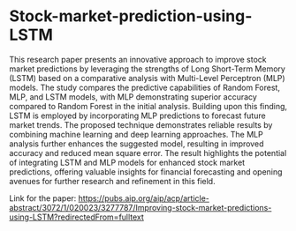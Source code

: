 # Stock-market-prediction-using-LSTM
This research paper presents an innovative approach to improve stock market predictions by leveraging the strengths of Long Short-Term Memory (LSTM) based on a comparative analysis with Multi-Level Perceptron (MLP) models. The study compares the predictive capabilities of Random Forest, MLP, and LSTM models, with MLP demonstrating superior accuracy compared to Random Forest in the initial analysis. Building upon this finding, LSTM is employed by incorporating MLP predictions to forecast future market trends. The proposed technique demonstrates reliable results by combining machine learning and deep learning approaches. The MLP analysis further enhances the suggested model, resulting in improved accuracy and reduced mean square error. The result highlights the potential of integrating LSTM and MLP models for enhanced stock market predictions, offering valuable insights for financial forecasting and opening avenues for further research and refinement in this field.

Link for the paper:
https://pubs.aip.org/aip/acp/article-abstract/3072/1/020023/3277787/Improving-stock-market-predictions-using-LSTM?redirectedFrom=fulltext
